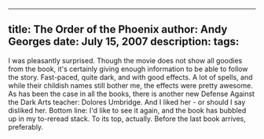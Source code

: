 -----
title:  The Order of the Phoenix
author: Andy Georges
date: July 15, 2007
description: 
tags: 
-----







I was pleasantly surprised. Though the movie does not show all goodies
from the book, it's certainly giving enough information to be able to
follow the story. Fast-paced, quite dark, and with good effects. A lot
of spells, and while their childish names still bother me, the effects
were pretty awesome. As has been the case in all the books, there is
another new Defense Against the Dark Arts teacher: Dolores Umbridge. And
I liked her - or should I say disliked her. Bottom line: I'd like to see
it again, and the book has bubbled up in my to-reread stack. To its top,
actually. Before the last book arrives, preferably.




